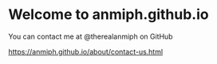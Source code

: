 # Welcome to anmiph.github.io 
You can contact me at @therealanmiph on GitHub  

https://anmiph.github.io/about/contact-us.html
